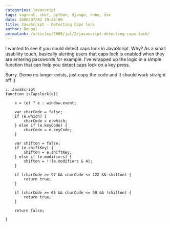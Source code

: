 ```yaml
---
categories: javascript
tags: vagrant, chef, python, django, ruby, osx
date: 2008/07/02 19:25:00
title: JavaScript - Detecting Caps lock
author: Dougal
permalink: /articles/2008/jul/2/javascript-detecting-caps-lock/
---
```


I wanted to see if you could detect caps lock in JavaScript. Why? As a small 
usability touch, basically alerting users that caps lock is enabled when they 
are entering passwords for example. I’ve wrapped up the logic in a simple 
function that can help you detect caps lock on a key press.

Sorry. Demo no longer exists, just copy the code and it should work straight off ;)

    :::JavaScript
    function isCapslock(e){
    
        e = (e) ? e : window.event;
    
        var charCode = false;
        if (e.which) {
            charCode = e.which;
        } else if (e.keyCode) {
            charCode = e.keyCode;
        }
    
        var shifton = false;
        if (e.shiftKey) {
            shifton = e.shiftKey;
        } else if (e.modifiers) {
            shifton = !!(e.modifiers & 4);
        }
    
        if (charCode >= 97 && charCode <= 122 && shifton) {
            return true;
        }
    
        if (charCode >= 65 && charCode <= 90 && !shifton) {
            return true;
        }
    
        return false;
    
    }


